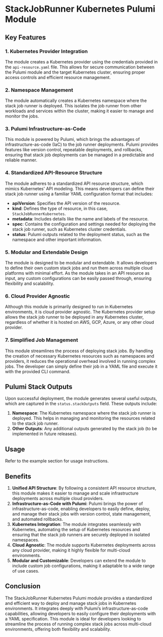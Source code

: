 # StackJobRunner Kubernetes Pulumi Module

## Key Features

### 1. **Kubernetes Provider Integration**
   The module creates a Kubernetes provider using the credentials provided in the `api-resource.yaml` file. This allows for secure communication between the Pulumi module and the target Kubernetes cluster, ensuring proper access controls and efficient resource management.

### 2. **Namespace Management**
   The module automatically creates a Kubernetes namespace where the stack job runner is deployed. This isolates the job runner from other workloads and services within the cluster, making it easier to manage and monitor the jobs.

### 3. **Pulumi Infrastructure-as-Code**
   This module is powered by Pulumi, which brings the advantages of infrastructure-as-code (IaC) to the job runner deployments. Pulumi provides features like version control, repeatable deployments, and rollbacks, ensuring that stack job deployments can be managed in a predictable and reliable manner.

### 4. **Standardized API-Resource Structure**
   The module adheres to a standardized API resource structure, which mimics Kubernetes' API modeling. This means developers can define their stack job runner using a familiar YAML configuration format that includes:
   - **apiVersion**: Specifies the API version of the resource.
   - **kind**: Defines the type of resource, in this case, `StackJobRunnerKubernetes`.
   - **metadata**: Includes details like the name and labels of the resource.
   - **spec**: Contains the configuration and settings needed for deploying the stack job runner, such as Kubernetes cluster credentials.
   - **status**: Pulumi outputs related to the deployment status, such as the namespace and other important information.

### 5. **Modular and Extendable Design**
   The module is designed to be modular and extendable. It allows developers to define their own custom stack jobs and run them across multiple cloud platforms with minimal effort. As the module takes in an API resource as input, any custom configurations can be easily passed through, ensuring flexibility and scalability.

### 6. **Cloud Provider Agnostic**
   Although this module is primarily designed to run in Kubernetes environments, it is cloud provider agnostic. The Kubernetes provider setup allows the stack job runner to be deployed in any Kubernetes cluster, regardless of whether it is hosted on AWS, GCP, Azure, or any other cloud provider.

### 7. **Simplified Job Management**
   This module streamlines the process of deploying stack jobs. By handling the creation of necessary Kubernetes resources such as namespaces and providers, it reduces the operational overhead involved in running complex jobs. The developer can simply define their job in a YAML file and execute it with the provided CLI command.

## Pulumi Stack Outputs

Upon successful deployment, the module generates several useful outputs, which are captured in the `status.stackOutputs` field. These outputs include:

1. **Namespace**: The Kubernetes namespace where the stack job runner is deployed. This helps in managing and monitoring the resources related to the stack job runner.
2. **Other Outputs**: Any additional outputs generated by the stack job (to be implemented in future releases).

## Usage

Refer to the example section for usage instructions.

## Benefits

1. **Unified API Structure**: By following a consistent API resource structure, this module makes it easier to manage and scale infrastructure deployments across multiple cloud providers.
2. **Infrastructure-as-Code with Pulumi**: Pulumi brings the power of infrastructure-as-code, enabling developers to easily define, deploy, and manage their stack jobs with version control, state management, and automated rollbacks.
3. **Kubernetes Integration**: The module integrates seamlessly with Kubernetes, automating the setup of Kubernetes resources and ensuring that the stack job runners are securely deployed in isolated namespaces.
4. **Cloud Agnostic**: The module supports Kubernetes deployments across any cloud provider, making it highly flexible for multi-cloud environments.
5. **Modular and Customizable**: Developers can extend the module to include custom job configurations, making it adaptable to a wide range of use cases.

## Conclusion

The StackJobRunner Kubernetes Pulumi module provides a standardized and efficient way to deploy and manage stack jobs in Kubernetes environments. It integrates deeply with Pulumi’s infrastructure-as-code capabilities, allowing developers to easily configure their deployments with a YAML specification. This module is ideal for developers looking to streamline the process of running complex stack jobs across multi-cloud environments, offering both flexibility and scalability.
